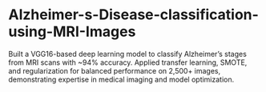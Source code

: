 # Alzheimer-s-Disease-classification-using-MRI-Images
Built a VGG16-based deep learning model to classify Alzheimer’s stages from MRI scans with ~94% accuracy. Applied transfer learning, SMOTE, and regularization for balanced performance on 2,500+ images, demonstrating expertise in medical imaging and model optimization.
